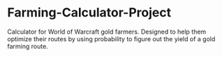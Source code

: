 # Farming-Calculator-Project
Calculator for World of Warcraft gold farmers. Designed to help them optimize their routes by using probability to figure 
out the yield of a gold farming route.
